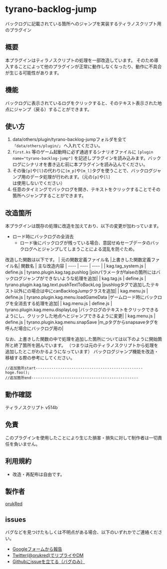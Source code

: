 # tyrano-backlog-jump

バックログに記載されている箇所へのジャンプを実装するティラノスクリプト用のプラグイン

## 概要

本プラグインはティラノスクリプトの処理を一部改造しています。
そのため導入することによって他のプラグインが正常に動作しなくなったり、動作に不具合が生じる可能性があります。

## 機能

バックログに表示されているログをクリックすると、そのテキスト表示された地点にジャンプ（戻る）することができます。

## 使い方

1. data/others/plugin/tyrano-backlog-jumpフォルダを全て`「data/others/plugin/」` へ入れてください。
2. `first.ks` 等のゲーム起動時に必ず通過するシナリオファイルに `[plugin name="tyrano-backlog-jump"]` を記述しプラグインを読み込みます。バックログにシナリオを書き込む前に本プラグインを読み込んでください。
3. その後`[p]`や`[l]`の代わりに`[m_p]`や`[m_l]`タグを使うことで、バックログジャンプ用のデータ処理が行われます。（元の`[p]`や`[l]`は使用しないでください）
4. 任意のタイミングでバックログを開き、テキストをクリックすることでその箇所へジャンプすることができます。

## 改造箇所

本プラグインは既存の処理に改造を加えており、以下の変更が加わっています。

- ロード時にバックログの全消去
  - ロード後にバックログが残っている場合、意図せぬセーブデータのバックログへとジャンプしてしまうことによる混乱を防ぐため。

改造した関数は以下です。
|  元の関数定義ファイル名  |上書きした関数定義ファイル名|  関数名  | 主な改造内容
| ---- | ---- | ---- |
|  kag.tag_system.js  | define.js |  tyrano.plugin.kag.tag.pushlog  |joinパラメータがfalseの箇所にはバックログジャンプができないような処理を追加|
|  kag.tag.js  | define.js |  tyrano.plugin.kag.tag.text.pushTextToBackLog  |pushlogタグで追加したテキスト以外にの場合は中にcanBacklogJumpクラスを追加|
|  kag.menu.js  | define.js |  tyrano.plugin.kag.menu.loadGameData  |ゲームロード時にバックログを全消去する処理を追加|
|  kag.menu.js  | define.js |  tyrano.plugin.kag.menu.displayLog  |バックログのテキストをクリックできるようにし、クリックした地点へとジャンプできるように変更|
|  kag.menu.js  | define.js |  tyrano.plugin.kag.menu.snapSave  |m_pタグからsnapsaveタグを呼んだ場合にバックログ用の|

なお、上書きした関数の中で処理を追加した箇所については以下のように開始箇所と終了箇所を囲んでいます。
（つまりは元のティラノスクリプトから処理を追加したとこがわかるようになっています）
バックログジャンプ機能を改造・移植する際の参考にしてください。

```js:sample
//追加箇所start------------------------------------------------
hoge.foo();
//追加箇所end------------------------------------------------
```

## 動作確認

ティラノスクリプト v514b

## 免責

このプラグインを使用したことにより生じた損害・損失に対して制作者は一切責任を負いません。

## 利用規約

- 改造・再配布は自由です。

## 製作者

[orukRed](https://orukred.github.io/)

## issues

バグなどを見つけたもしくは不明点がある場合、以下のいずれかでご連絡ください。

- [Googleフォームから報告](https://orukred.github.io/Contact.html)
- [Twitter(@orukred)でリプライやDM](https://twitter.com/OrukRed)
- [Githubにissueを立てる（バグのみ）](https://github.com/orukRed/tyrano-backlog-jump/issues)
